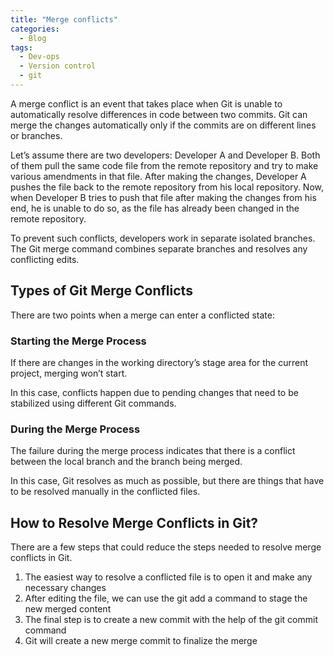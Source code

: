 ```yaml
---
title: "Merge conflicts"
categories:
  - Blog
tags:
  - Dev-ops
  - Version control
  - git
---
```


A merge conflict is an event that takes place when Git is unable to automatically resolve differences in code between two commits. Git can merge the changes automatically only if the commits are on different lines or branches.

Let’s assume there are two developers: Developer A and Developer B. Both of them pull the same code file from the remote repository and try to make various amendments in that file. After making the changes, Developer A pushes the file back to the remote repository from his local repository. Now, when Developer B tries to push that file after making the changes from his end, he is unable to do so, as the file has already been changed in the remote repository.

To prevent such conflicts, developers work in separate isolated branches. The Git merge command combines separate branches and resolves any conflicting edits.

<h2>Types of Git Merge Conflicts </h2>

There are two points when a merge can enter a conflicted state:

<h3>Starting the Merge Process </h3>

If there are changes in the working directory’s stage area for the current project, merging won’t start. 

In this case, conflicts happen due to pending changes that need to be stabilized using different Git commands.

<h3>During the Merge Process</h3>

The failure during the merge process indicates that there is a conflict between the local branch and the branch being merged.

In this case, Git resolves as much as possible, but there are things that have to be resolved manually in the conflicted files.

<h2>How to Resolve Merge Conflicts in Git?</h2>

There are a few steps that could reduce the steps needed to resolve merge conflicts in Git.

<ol>
<li>The easiest way to resolve a conflicted file is to open it and make any necessary changes</li>
<li>After editing the file, we can use the git add a command to stage the new merged content</li>
<li>The final step is to create a new commit with the help of the git commit command</li>
<li>Git will create a new merge commit to finalize the merge</li>
<ol>

